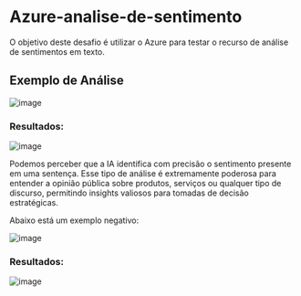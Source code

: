 # Azure-analise-de-sentimento

O objetivo deste desafio é utilizar o Azure para testar o recurso de análise de sentimentos em texto.


## Exemplo de Análise

![image](https://github.com/user-attachments/assets/9506bf34-ba59-4020-bfc7-ccaefd149e56)

### Resultados:

![image](https://github.com/user-attachments/assets/34452e58-48ff-42c7-a19c-a500394f3fd0)


Podemos perceber que a IA identifica com precisão o sentimento presente em uma sentença. Esse tipo de análise é extremamente poderosa para entender a opinião pública sobre produtos, serviços ou qualquer tipo de discurso, permitindo insights valiosos para tomadas de decisão estratégicas.

Abaixo está um exemplo negativo:

![image](https://github.com/user-attachments/assets/bdcb2fab-5dc7-4451-8b05-fe48c599358a)

### Resultados:

![image](https://github.com/user-attachments/assets/95101b35-0b7b-4cc7-876a-c06b0a5e9e0d)
